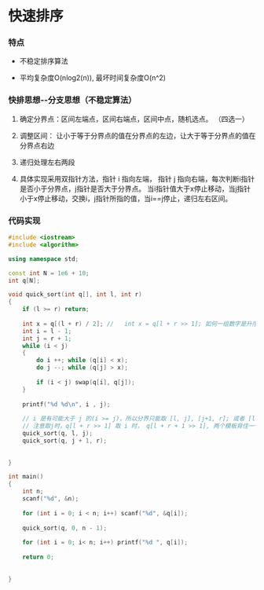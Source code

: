 # 快速排序

### 特点

 * 不稳定排序算法

 * 平均复杂度O(nlog2(n)), 最坏时间复杂度O(n^2)

### 快排思想--分支思想（不稳定算法）

1. 确定分界点：区间左端点，区间右端点，区间中点，随机选点。 （四选一）

2. 调整区间： 让小于等于分界点的值在分界点的左边，让大于等于分界点的值在分界点右边

3. 递归处理左右两段

4. 具体实现采用双指针方法，指针 i 指向左端， 指针 j 指向右端，每次判断i指针是否小于分界点，j指针是否大于分界点。 当i指针值大于x停止移动，当j指针小于x停止移动，交换i，j指针所指的值，当i==j停止，递归左右区间。


### 代码实现

```c++
#include <iostream>
#include <algorithm>

using namespace std;

const int N = 1e6 + 10;
int q[N];

void quick_sort(int q[], int l, int r)
{
    if (l >= r) return;
    
    int x = q[(l + r) / 2]; //   int x = q[l + r >> 1]; 如何一组数字是升序，则选择 int x = q[l] 会编程o(n ^ 2)
    int i = l - 1;
    int j = r + 1;
    while (i < j)
    {
        do i ++; while (q[i] < x);
        do j --; while (q[j] > x);
        
        if (i < j) swap(q[i], q[j]);
    }
    
    printf("%d %d\n", i , j);
    
    // i 是有可能大于 j 的(i >= j)，所以分界只能取 [l, j], [j+1, r]; 或者 [l, i-1], [i, r]
    // 注意取j时，q[l + r >> 1] 取 i 时， q[l + r + 1 >> 1], 两个模板背住一个就行。取 j 的背住
    quick_sort(q, l, j);
    quick_sort(q, j + 1, r);
    
    
}

int main()
{
    int n;
    scanf("%d", &n);
    
    for (int i = 0; i < n; i++) scanf("%d", &q[i]);
    
    quick_sort(q, 0, n - 1);
    
    for (int i = 0; i< n; i++) printf("%d ", q[i]);
    
    return 0;
    
    
}











```






